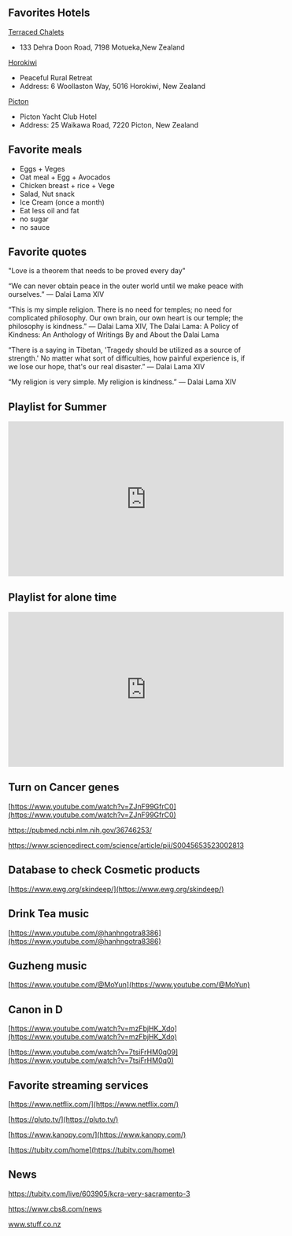 ## Favorites Hotels

[Terraced Chalets](https://terracedchalets.co.nz/)
- 133 Dehra Doon Road, 7198 Motueka,New Zealand


[Horokiwi](#)

- Peaceful Rural Retreat
- Address: 6 Woollaston Way, 5016 Horokiwi, New Zealand


[Picton](#)

- Picton Yacht Club Hotel
- Address: 25 Waikawa Road, 7220 Picton, New Zealand

## Favorite meals
* Eggs + Veges
* Oat meal + Egg + Avocados
* Chicken breast + rice + Vege
* Salad, Nut snack
* Ice Cream (once a month)
* Eat less oil and fat
* no sugar
* no sauce

## Favorite quotes

"Love is a theorem that needs to be proved every day"

“We can never obtain peace in the outer world until we make peace with ourselves.”
― Dalai Lama XIV

“This is my simple religion. There is no need for temples; no need for complicated philosophy. Our own brain, our own heart is our temple; the philosophy is kindness.”
― Dalai Lama XIV, The Dalai Lama: A Policy of Kindness: An Anthology of Writings By and About the Dalai Lama

“There is a saying in Tibetan, 'Tragedy should be utilized as a source of strength.'
No matter what sort of difficulties, how painful experience is, if we lose our hope, that's our real disaster.”
― Dalai Lama XIV

“My religion is very simple. My religion is kindness.”
― Dalai Lama XIV

## Playlist for Summer

<iframe width="560" height="315" src="https://www.youtube.com/embed/videoseries?si=Uj6JrXILHZilzUO3&amp;list=PLbg6u08ils-jaXXwN6fUngHxUT38gZI2m" title="YouTube video player" frameborder="0" allow="accelerometer; autoplay; clipboard-write; encrypted-media; gyroscope; picture-in-picture; web-share" referrerpolicy="strict-origin-when-cross-origin" allowfullscreen></iframe>


## Playlist for alone time

<iframe width="560" height="315" src="https://www.youtube.com/embed/videoseries?si=NonomsoK31a1JKmm&amp;list=PLbg6u08ils-jOKhQsprai9UCkTSGOdwWp" title="YouTube video player" frameborder="0" allow="accelerometer; autoplay; clipboard-write; encrypted-media; gyroscope; picture-in-picture; web-share" referrerpolicy="strict-origin-when-cross-origin" allowfullscreen></iframe>

## Turn on Cancer genes
[https://www.youtube.com/watch?v=ZJnF99GfrC0](https://www.youtube.com/watch?v=ZJnF99GfrC0)

https://pubmed.ncbi.nlm.nih.gov/36746253/

https://www.sciencedirect.com/science/article/pii/S0045653523002813

## Database to check Cosmetic products

[https://www.ewg.org/skindeep/](https://www.ewg.org/skindeep/)

## Drink Tea music
[https://www.youtube.com/@hanhngotra8386](https://www.youtube.com/@hanhngotra8386)

## Guzheng music
[https://www.youtube.com/@MoYun](https://www.youtube.com/@MoYun)

## Canon in D
[https://www.youtube.com/watch?v=mzFbjHK_Xdo](https://www.youtube.com/watch?v=mzFbjHK_Xdo)

[https://www.youtube.com/watch?v=7tsiFrHM0q09](https://www.youtube.com/watch?v=7tsiFrHM0q0)

## Favorite streaming services

[https://www.netflix.com/](https://www.netflix.com/)

[https://pluto.tv/](https://pluto.tv/)

[https://www.kanopy.com/](https://www.kanopy.com/)

[https://tubitv.com/home](https://tubitv.com/home)

## News

https://tubitv.com/live/603905/kcra-very-sacramento-3

https://www.cbs8.com/news

www.stuff.co.nz